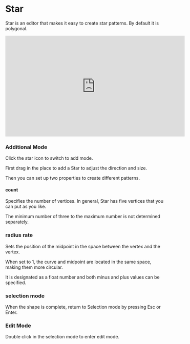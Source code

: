 
# Star

Star is an editor that makes it easy to create star patterns. By default it is polygonal.

<iframe width="560" height="315" src="https://www.youtube.com/embed/OprnimVXIAs" frameborder="0" allow="accelerometer; autoplay; encrypted-media; gyroscope; picture-in-picture" allowfullscreen></iframe>

### Additional Mode

Click the star icon to switch to add mode.

First drag in the place to add a Star to adjust the direction and size.

Then you can set up two properties to create different patterns.


#### count

Specifies the number of vertices. In general, Star has five vertices that you can put as you like.

The minimum number of three to the maximum number is not determined separately.


### radius rate

Sets the position of the midpoint in the space between the vertex and the vertex.

When set to 1, the curve and midpoint are located in the same space, making them more circular.

It is designated as a float number and both minus and plus values ​​can be specified.

### selection mode

When the shape is complete, return to Selection mode by pressing Esc or Enter.

### Edit Mode

Double click in the selection mode to enter edit mode.